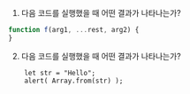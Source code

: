 1. 다음 코드를 실행했을 때 어떤 결과가 나타나는가?
``` javascript
function f(arg1, ...rest, arg2) { 
}
```

2. 다음 코드를 실행했을 때 어떤 결과가 나타나는가?
```
    let str = "Hello";
    alert( Array.from(str) ); 
```